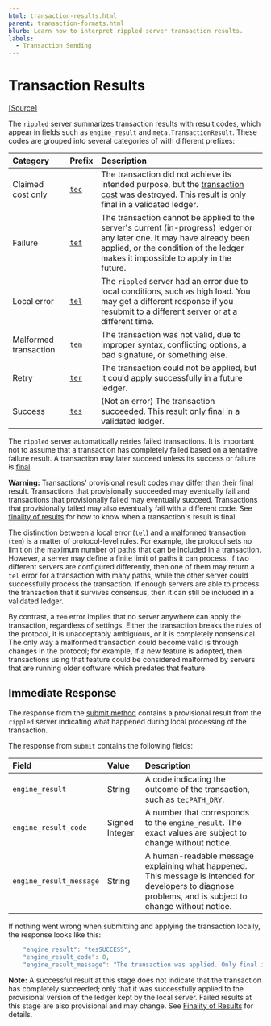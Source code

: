 ```yaml
---
html: transaction-results.html
parent: transaction-formats.html
blurb: Learn how to interpret rippled server transaction results.
labels:
  - Transaction Sending
---
```

# Transaction Results

[[Source]](https://github.com/XRPLF/rippled/blob/master/src/ripple/protocol/TER.h "Source")

The `rippled` server summarizes transaction results with result codes, which appear in fields such as `engine_result` and `meta.TransactionResult`. These codes are grouped into several categories of with different prefixes:

| Category              | Prefix                    | Description              |
|:----------------------|:--------------------------|:-------------------------|
| Claimed cost only     | [`tec`](tec-codes.md)   | The transaction did not achieve its intended purpose, but the [transaction cost](../../../../concepts/transactions/transaction-cost.md) was destroyed. This result is only final in a validated ledger. |
| Failure               | [`tef`](tef-codes.md)   | The transaction cannot be applied to the server's current (in-progress) ledger or any later one. It may have already been applied, or the condition of the ledger makes it impossible to apply in the future. |
| Local error           | [`tel`](tel-codes.md)   | The `rippled` server had an error due to local conditions, such as high load. You may get a different response if you resubmit to a different server or at a different time. |
| Malformed transaction | [`tem`](tem-codes.md)   | The transaction was not valid, due to improper syntax, conflicting options, a bad signature, or something else. |
| Retry                 | [`ter`](ter-codes.md)   | The transaction could not be applied, but it could apply successfully in a future ledger. |
| Success               | [`tes`](tes-success.md) | (Not an error) The transaction succeeded. This result only final in a validated ledger. |

The `rippled` server automatically retries failed transactions. It is important not to assume that a transaction has completely failed based on a tentative failure result. A transaction may later succeed unless its success or failure is [final](../../../../concepts/transactions/finality-of-results/index.md).

**Warning:** Transactions' provisional result codes may differ than their final result. Transactions that provisionally succeeded may eventually fail and transactions that provisionally failed may eventually succeed. Transactions that provisionally failed may also eventually fail with a different code. See [finality of results](../../../../concepts/transactions/finality-of-results/index.md) for how to know when a transaction's result is final.

The distinction between a local error (`tel`) and a malformed transaction (`tem`) is a matter of protocol-level rules. For example, the protocol sets no limit on the maximum number of paths that can be included in a transaction. However, a server may define a finite limit of paths it can process. If two different servers are configured differently, then one of them may return a `tel` error for a transaction with many paths, while the other server could successfully process the transaction. If enough servers are able to process the transaction that it survives consensus, then it can still be included in a validated ledger.

By contrast, a `tem` error implies that no server anywhere can apply the transaction, regardless of settings. Either the transaction breaks the rules of the protocol, it is unacceptably ambiguous, or it is completely nonsensical. The only way a malformed transaction could become valid is through changes in the protocol; for example, if a new feature is adopted, then transactions using that feature could be considered malformed by servers that are running older software which predates that feature.


## Immediate Response

The response from the [submit method](../../../http-websocket-apis/public-api-methods/transaction-methods/submit.md) contains a provisional result from the `rippled` server indicating what happened during local processing of the transaction.

The response from `submit` contains the following fields:

| Field                   | Value          | Description                       |
|:------------------------|:---------------|:----------------------------------|
| `engine_result`         | String         | A code indicating the outcome of the transaction, such as `tecPATH_DRY`. |
| `engine_result_code`    | Signed Integer | A number that corresponds to the `engine_result`. The exact values are subject to change without notice. |
| `engine_result_message` | String         | A human-readable message explaining what happened. This message is intended for developers to diagnose problems, and is subject to change without notice. |

If nothing went wrong when submitting and applying the transaction locally, the response looks like this:

```js
    "engine_result": "tesSUCCESS",
    "engine_result_code": 0,
    "engine_result_message": "The transaction was applied. Only final in a validated ledger."
```

**Note:** A successful result at this stage does not indicate that the transaction has completely succeeded; only that it was successfully applied to the provisional version of the ledger kept by the local server. Failed results at this stage are also provisional and may change. See [Finality of Results](../../../../concepts/transactions/finality-of-results/index.md) for details.
